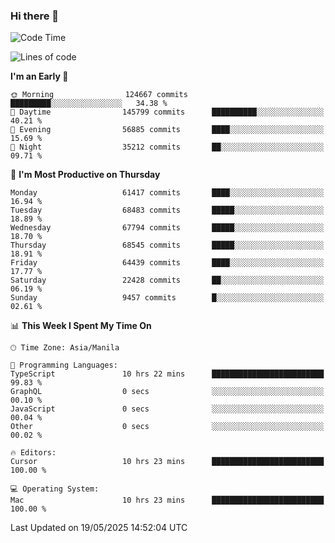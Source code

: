 ### Hi there 👋

<!--START_SECTION:waka-->
![Code Time](http://img.shields.io/badge/Code%20Time-6%2C049%20hrs%2054%20mins-blue)

![Lines of code](https://img.shields.io/badge/From%20Hello%20World%20I%27ve%20Written-129.7%20million%20lines%20of%20code-blue)

**I'm an Early 🐤** 

```text
🌞 Morning                124667 commits      █████████░░░░░░░░░░░░░░░░   34.38 % 
🌆 Daytime                145799 commits      ██████████░░░░░░░░░░░░░░░   40.21 % 
🌃 Evening                56885 commits       ████░░░░░░░░░░░░░░░░░░░░░   15.69 % 
🌙 Night                  35212 commits       ██░░░░░░░░░░░░░░░░░░░░░░░   09.71 % 
```
📅 **I'm Most Productive on Thursday** 

```text
Monday                   61417 commits       ████░░░░░░░░░░░░░░░░░░░░░   16.94 % 
Tuesday                  68483 commits       █████░░░░░░░░░░░░░░░░░░░░   18.89 % 
Wednesday                67794 commits       █████░░░░░░░░░░░░░░░░░░░░   18.70 % 
Thursday                 68545 commits       █████░░░░░░░░░░░░░░░░░░░░   18.91 % 
Friday                   64439 commits       ████░░░░░░░░░░░░░░░░░░░░░   17.77 % 
Saturday                 22428 commits       ██░░░░░░░░░░░░░░░░░░░░░░░   06.19 % 
Sunday                   9457 commits        █░░░░░░░░░░░░░░░░░░░░░░░░   02.61 % 
```


📊 **This Week I Spent My Time On** 

```text
🕑︎ Time Zone: Asia/Manila

💬 Programming Languages: 
TypeScript               10 hrs 22 mins      █████████████████████████   99.83 % 
GraphQL                  0 secs              ░░░░░░░░░░░░░░░░░░░░░░░░░   00.10 % 
JavaScript               0 secs              ░░░░░░░░░░░░░░░░░░░░░░░░░   00.04 % 
Other                    0 secs              ░░░░░░░░░░░░░░░░░░░░░░░░░   00.02 % 

🔥 Editors: 
Cursor                   10 hrs 23 mins      █████████████████████████   100.00 % 

💻 Operating System: 
Mac                      10 hrs 23 mins      █████████████████████████   100.00 % 
```


 Last Updated on 19/05/2025 14:52:04 UTC
<!--END_SECTION:waka-->


<!--
**rad182/rad182** is a ✨ _special_ ✨ repository because its `README.md` (this file) appears on your GitHub profile.

Here are some ideas to get you started:

- 🔭 I’m currently working on ...
- 🌱 I’m currently learning ...
- 👯 I’m looking to collaborate on ...
- 🤔 I’m looking for help with ...
- 💬 Ask me about ...
- 📫 How to reach me: ...
- 😄 Pronouns: ...
- ⚡ Fun fact: ...
-->
